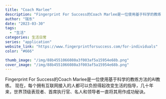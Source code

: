 ```yaml
---
title: "Coach Marlee"
description: "Fingerprint For Success的Coach Marlee是一位使用基于科学的教练方法的AI教练。 现在，"
author: "瑞东"
date: "2023-03-30"
tags:
  - "生活"
categories: 生活日常
series: "application"
website_link: "https://www.fingerprintforsuccess.com/for-individuals"
color: "#666"

thumb_image: "/img/88b4551066080a3f003af5a15954e68b.png"
cover_image: "/img/88b4551066080a3f003af5a15954e68b.png"
---
```


Fingerprint For Success的Coach Marlee是一位使用基于科学的教练方法的AI教练。 现在，每个拥有互联网接入的人都可以负担得起改变生活的指导，几十年来，世界顶级表现者、首席执行官、名人和领导者一直将其用作成功秘诀。